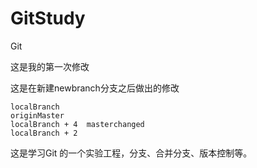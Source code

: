 # GitStudy
Git 

这是我的第一次修改


这是在新建newbranch分支之后做出的修改


	localBranch
	originMaster
	localBranch + 4  masterchanged
	localBranch + 2



这是学习Git 的一个实验工程，分支、合并分支、版本控制等。



